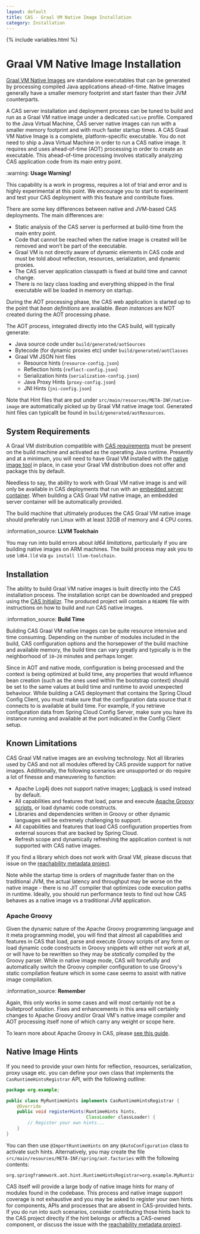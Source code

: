 ```yaml
---
layout: default
title: CAS - Graal VM Native Image Installation
category: Installation
---
```

{% include variables.html %}

# Graal VM Native Image Installation

[Graal VM Native Images](https://www.graalvm.org/native-image/) are standalone executables that can be generated by 
processing compiled Java applications ahead-of-time. Native Images generally have a smaller memory footprint and start faster than their JVM counterparts.

A CAS server installation and deployment process can be tuned to build and run as a Graal VM native image under a dedicated `native` profile. 
Compared to the Java Virtual Machine, CAS server native images can run with a smaller memory footprint and with much faster startup times. 
A CAS Graal VM Native Image is a complete, platform-specific executable. You do not need to ship a Java Virtual Machine in order to 
run a CAS native image. It requires and uses ahead-of-time (AOT) processing in order to 
create an executable. This ahead-of-time processing involves statically analyzing CAS application code from its main entry point.

<div class="alert alert-warning">:warning: <strong>Usage Warning!</strong><p>
This capability is a work in progress, requires a lot of trial and error and is highly experimental at this point. We encourage you to start 
to experiment and test your CAS deployment with this feature and contribute fixes.</p></div>

There are some key differences between native and JVM-based CAS deployments. The main differences are:

- Static analysis of the CAS server is performed at build-time from the main entry point.
- Code that cannot be reached when the native image is created will be removed and won’t be part of the executable.
- Graal VM is not directly aware of dynamic elements in CAS code and must be told about reflection, resources, serialization, and dynamic proxies.
- The CAS server application classpath is fixed at build time and cannot change.
- There is no lazy class loading and everything shipped in the final executable will be loaded in memory on startup.

During the AOT processing phase, the CAS web application is started up to the point that *bean definitions* 
are available. *Bean instances* are NOT created during the AOT processing phase. 

The AOT process, integrated directly into the CAS build, will typically generate:

- Java source code under `build/generated/aotSources`
- Bytecode (for dynamic proxies etc) under `build/generated/aotClasses`
- Graal VM JSON hint files
  - Resource hints (`resource-config.json`)
  - Reflection hints (`reflect-config.json`)
  - Serialization hints (`serialization-config.json`)
  - Java Proxy Hints (`proxy-config.json`)
  - JNI Hints (`jni-config.json`)
  
Note that Hint files that are put under `src/main/resources/META-INF/native-image` are automatically picked up by Graal VM native image tool.
Generated hint files can typicallt be found in `build/generated/aotResources`.

## System Requirements

A Graal VM distribution compatible with [CAS requirements](../planning/Installation-Requirements.html) must be present on the build machine
and activated as the operating Java runtime. Presently and at a minimum, you will need to have Graal VM installed with 
the [native image tool](https://www.graalvm.org/latest/reference-manual/native-image/) in place, in case your Graal VM
distribution does not offer and package this by default.
     
Needless to say, the ability to work with Graal VM native image is and will only be available in CAS deployments
that run with an [embedded server container](../installation/Configuring-Servlet-Container-Embedded.html).
When building a CAS Graal VM native image, an embedded server container will be automatically provided.
 
The build machine that ultimately produces the CAS Graal VM native image should preferably run Linux 
with at least 32GB of memory and 4 CPU cores.

<div class="alert alert-info">:information_source: <strong>LLVM Toolchain</strong><p>
You may run into build errors about <i>ld64 limitations</i>, particularly if you are building native images on ARM machines.
The build process may ask you to use <code>ld64.lld</code> via <code>gu install llvm-toolchain</code>.
</p></div>

## Installation

The ability to build Graal VM native images is built directly into the CAS installation process. The installation script
can be downloaded and prepped using the [CAS Initializr](../installation/WAR-Overlay-Initializr.html). The produced project will
contain a `README` file with instructions on how to build and run CAS native images.

<div class="alert alert-info">:information_source: <strong>Build Time</strong><p>
Building CAS Graal VM native images can be quite resource intensive and time consuming. Depending on the number of modules
included in the build, CAS configuration options and the horsepower of the build machine and available memory, the build time can vary greatly
and typically is in the neighborhood of <code>10~20</code> minutes and perhaps longer.</p></div>

Since in AOT and native mode, configuration is being processed and the context is being optimized at build time,
any properties that would influence bean creation (such as the ones used within the bootstrap context) should be set
to the same values at build time and runtime to avoid unexpected behaviour. While building a CAS deployment that contains 
the Spring Cloud Config Client, you must make sure that the configuration data source that it connects to is available at build time. 
For example, if you retrieve configuration data from Spring Cloud Config Server, make sure you have its 
instance running and available at the port indicated in the Config Client setup.

## Known Limitations

CAS Graal VM native images are an evolving technology. Not all libraries used by CAS and not all modules offered by CAS
provide support for native images. Additionally, the following scenarios are unsupported or do require a lot of finesse
and maneuvering to function:
   
- Apache Log4j does not support native images; [Logback](../logging/Logging-Logback.html) is used instead by default.      
- All capabilities and features that load, parse and execute [Apache Groovy scripts](../integration/Apache-Groovy-Scripting.html), or load dynamic code constructs.
- Libraries and dependencies written in Groovy or other dynamic languages will be extremely challenging to support.
- All capabilities and features that load CAS configuration properties from external sources that are backed by Spring Cloud.
- Refresh scope and dynamically refreshing the application context is not supported with CAS native images.

If you find a library which does not work with Graal VM, please discuss that issue
on the [reachability metadata project](https://github.com/oracle/graalvm-reachability-metadata).

Note while the startup time is orders of magnitude faster than on the traditional JVM, 
the actual latency and throughput may be worse on the native image - there is no JIT compiler that optimizes 
code execution paths in runtime. Ideally, you should run performance tests to find out how CAS behaves 
as a native image vs a traditional JVM application.
 
### Apache Groovy

Given the dynamic nature of the Apache Groovy programming language and it meta programming model, you will find
that almost all capabilities and features in CAS that load, parse and execute Groovy scripts of any form or load dynamic code constructs
in Groovy snippets will either not work at all, or will have to be rewritten so they may be *statically* compiled by the Groovy parser.
While in native image mode, CAS will forcefully and automatically switch the Groovy compiler configuration to use Groovy's 
static compilation feature which in some case seems to assist with native image compilation.

<div class="alert alert-info">:information_source: <strong>Remember</strong><p>Again, this only 
works in some cases and will most certainly not be a bulletproof solution. Fixes and enhancements in this area will
certainly changes to Apache Groovy and/or Graal VM's native image compiler and AOT processing itself none of which
carry any weight or scope here.</p></div>

To learn more about Apache Groovy in CAS, please [see this guide](../integration/Apache-Groovy-Scripting.html).

## Native Image Hints

If you need to provide your own hints for reflection, resources, serialization, proxy usage etc. 
you can define your own class that implements the `CasRuntimeHintsRegistrar` API, with the following outline:

```java
package org.example;

public class MyRuntimeHints implements CasRuntimeHintsRegistrar {
    @Override
    public void registerHints(RuntimeHints hints, 
                              ClassLoader classLoader) {
        // Register your own hints...
    }
}
```

You can then use `@ImportRuntimeHints` on any `@AutoConfiguration` class to activate such hints. Alternatively,
you may create the file `src/main/resources/META-INF/spring/aot.factories` with the following contents:

```properties
org.springframework.aot.hint.RuntimeHintsRegistrar=org.example.MyRuntimeHints
```

CAS itself will provide a large body of native image hints for many of modules found in the codebase. This process and native image
support coverage is not exhaustive and you may be asked to register your own hints for components, APIs and processes
that are absent in CAS-provided hints. If you do run into such scenarios, consider contributing those hints
back to the CAS project directly if the hint belongs or affects a CAS-owned component, or discuss the issue with the
[reachability metadata project](https://github.com/oracle/graalvm-reachability-metadata).
